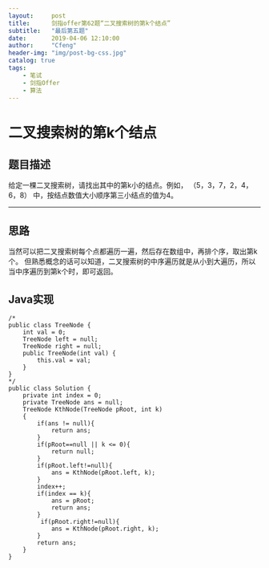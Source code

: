 ```yaml
---
layout:     post
title:      剑指offer第62题“二叉搜索树的第k个结点”
subtitle:   "最后第五题"
date:       2019-04-06 12:10:00
author:     "Cfeng"
header-img: "img/post-bg-css.jpg"
catalog: true
tags:
    - 笔试
    - 剑指Offer
    - 算法
---
```

# 二叉搜索树的第k个结点
## 题目描述
给定一棵二叉搜索树，请找出其中的第k小的结点。例如， （5，3，7，2，4，6，8）    中，按结点数值大小顺序第三小结点的值为4。
***
## 思路
当然可以把二叉搜索树每个点都遍历一遍，然后存在数组中，再排个序，取出第k个。
但熟悉概念的话可以知道，二叉搜索树的中序遍历就是从小到大遍历，所以当中序遍历到第k个时，即可返回。
## Java实现
```
/*
public class TreeNode {
    int val = 0;
    TreeNode left = null;
    TreeNode right = null;
    public TreeNode(int val) {
        this.val = val;
    }
}
*/
public class Solution {
    private int index = 0;
    private TreeNode ans = null;
    TreeNode KthNode(TreeNode pRoot, int k)
    {
        if(ans != null){
            return ans;
        }
        if(pRoot==null || k <= 0){
            return null;
        }
        if(pRoot.left!=null){
            ans = KthNode(pRoot.left, k);
        }
        index++;
        if(index == k){
            ans = pRoot;
            return ans;
        }
         if(pRoot.right!=null){
            ans = KthNode(pRoot.right, k);
        }
        return ans;
    }
}
```